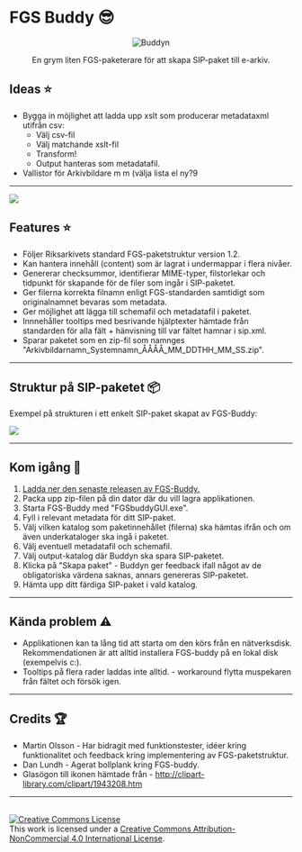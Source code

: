 # FGS Buddy :sunglasses:


<div style="text-align: center;">

![Buddyn](Buddy.ico)<br>



En grym liten FGS-paketerare för att skapa SIP-paket till e-arkiv.
</div>

## Ideas :star:
* Bygga in möjlighet att ladda upp xslt som producerar metadataxml utifrån csv:
  *   Välj csv-fil
  *   Välj matchande xslt-fil
  *   Transform!
  *   Output hanteras som metadatafil.
* Vallistor för Arkivbildare m m (välja lista el ny?9 

---


![](screenv1_1.PNG)


## Features :star:
* Följer Riksarkivets standard FGS-paketstruktur version 1.2.
* Kan hantera innehåll (content) som är lagrat i undermappar i flera nivåer.  
* Genererar checksummor, identifierar MIME-typer, filstorlekar och tidpunkt för skapande för de filer som ingår i SIP-paketet.
* Ger filerna korrekta filnamn enligt FGS-standarden samtidigt som originalnamnet bevaras som metadata.   
* Ger möjlighet att lägga till schemafil och metadatafil i paketet. 
* Innnehåller tooltips med besrivande hjälptexter hämtade från standarden för alla fält + hänvisning till var fältet hamnar i sip.xml.
* Sparar paketet som en zip-fil som namnges "Arkivbildarnamn_Systemnamn_ÅÅÅÅ_MM_DDTHH_MM_SS.zip". 

---

## Struktur på SIP-paketet :package:

Exempel på strukturen i ett enkelt SIP-paket skapat av FGS-Buddy: <br>

![](tree.PNG)

---

## Kom igång :rocket:

1. [Ladda ner den senaste releasen av FGS-Buddy.](https://github.com/Viktor-Lundberg/FGSBuddy/releases)
1. Packa upp zip-filen på din dator där du vill lagra applikationen.
1. Starta FGS-Buddy med "FGSbuddyGUI.exe".
1. Fyll i relevant metadata för ditt SIP-paket.
1. Välj vilken katalog som paketinnehållet (filerna) ska hämtas ifrån och om även underkataloger ska ingå i paketet.
1. Välj eventuell metadatafil och schemafil.
1. Välj output-katalog där Buddyn ska spara SIP-paketet.
1. Klicka på "Skapa paket" - Buddyn ger feedback ifall något av de obligatoriska värdena saknas, annars genereras SIP-paketet.
1. Hämta upp ditt färdiga SIP-paket i vald katalog.   

---

## Kända problem :warning:

* Applikationen kan ta lång tid att starta om den körs från en nätverksdisk. Rekommendationen är att alltid installera FGS-buddy på en lokal disk (exempelvis c:).
* Tooltips på flera rader laddas inte alltid. - workaround flytta muspekaren från fältet och försök igen.



---

## Credits :trophy:

* Martin Olsson - Har bidragit med funktionstester, idéer kring funktionalitet och feedback kring implementering av FGS-paketstruktur.
* Dan Lundh - Agerat bollplank kring FGS-buddy.
* Glasögon till ikonen hämtade från - http://clipart-library.com/clipart/1943208.htm  

---
<br>
<a rel="license" href="http://creativecommons.org/licenses/by-nc/4.0/"><img alt="Creative Commons License" style="border-width:0" src="https://i.creativecommons.org/l/by-nc/4.0/88x31.png" /></a><br />This work is licensed under a <a rel="license" href="http://creativecommons.org/licenses/by-nc/4.0/">Creative Commons Attribution-NonCommercial 4.0 International License</a>.

